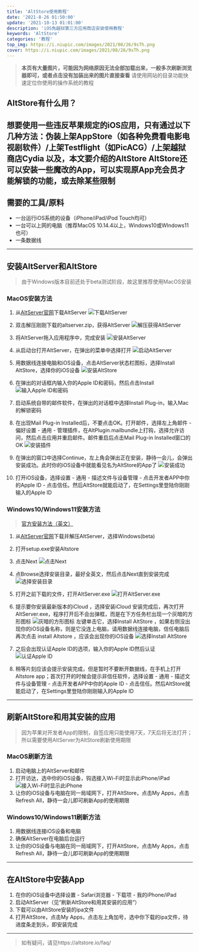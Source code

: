 ```yaml
---
title: 'AltStore使用教程'
date: '2021-8-26 01:50:00'
update: '2021-10-13 01:01:00'
description: 'iOS免越狱第三方应用商店安装使用教程'
keywords: 'AltStore'
categories: '教程'
top_img: https://i.niupic.com/images/2021/08/26/9sTh.png
cover: https://i.niupic.com/images/2021/08/26/9sTh.png
---
```

>**本页有大量图片，可能因为网络原因无法全部加载出来，一般多次刷新浏览器即可，或者点击没有加装出来的图片直接查看**
>请使用网站的目录功能快速定位你使用的操作系统的教程

## AltStore有什么用？
想要使用一些违反苹果规定的iOS应用，只有通过以下几种方法：
​伪装上架AppStore（如各种免费看电影电视剧软件）/上架Testflight（如PicACG）/上架越狱商店Cydia
以及，本文要介绍的AltStore
AltStore还可以安装一些魔改的App，可以实现原App充会员才能解锁的功能，或去除某些限制
----

## 需要的工具/原料
- 一台运行iOS系统的设备（iPhone/iPad/iPod Touch均可）
- 一台可以上网的电脑（推荐MacOS 10.14.4以上，Windows10或WIndows11也可）
- 一条数据线
----

## 安装AltServer和AltStore
>由于Windows版本目前还处于beta测试阶段，故这里推荐使用MacOS安装
### MacOS安装方法
1. 从[AltServer官网](https://altstore.io/)下载AltServer
![下载AltServer](https://images.weserv.nl/?url=https://article.biliimg.com/bfs/article/e1d3afc98ac2d5fadefc7b31a9dfea0ce01809f3.png)

2. 双击解压刚刚下载的altserver.zip，获得AltServer
![解压获得AltServer](https://i.niupic.com/images/2021/08/26/9sT3.png)

3. 将AltServer拖入应用程序中，完成安装
![安装AltServer](https://i.niupic.com/images/2021/08/26/9sT4.png)

4. 从启动台打开AltServer，在弹出的菜单中选择打开
![启动AltServer](https://i.niupic.com/images/2021/08/26/9sT5.png)

5. 用数据线连接电脑和iOS设备，点击AltServer状态栏图标，选择Install AltStore，选择你的iOS设备
![安装AltStore](https://i.niupic.com/images/2021/08/26/9sT7.png)

6. 在弹出的对话框内输入你的Apple ID和密码，然后点击Install
![输入Apple ID和密码](https://images.weserv.nl/?url=https://article.biliimg.com/bfs/article/d6bd78d8237c53def1df1ff01913798c04401efe.png)

7. 启动系统自带的邮件软件，在弹出的对话框中选择Install Plug-in，输入Mac的解锁密码

8. 在出现Mail Plug-in Installed后，不要点击OK。打开邮件，选择左上角邮件 - 偏好设置 - 通用 - 管理插件，在AltPlugin.mailbundle上打钩，选择允许访问，然后点击应用并重启邮件。邮件重启后点击Mail Plug-in Installed窗口的OK
​![安装插件](https://images.weserv.nl/?url=https://article.biliimg.com/bfs/article/7c9699c6abe7cedd67f99696cad1e8c37e7b4b0b.png)

9. 在弹出的窗口中选择Continue，左上角会弹出正在安装，静待一会儿，会弹出安装成功。此时你的iOS设备中就能看见名为AltStore的App了
![安装成功](https://i.niupic.com/images/2021/08/26/9sTb.png)

10. 打开iOS设备，选择设置 - 通用 - 描述文件与设备管理 - 点击开发者APP中你的Apple ID - 点击信任。然后AltStore就能启动了，在Settings里登陆你刚刚输入的Apple ID


### Windows10/Windows11安装方法
>[官方安装方法（英文）](https://altstore.io/faq/)

1. 从[AltServer官网](https://altstore.io/)下载并解压AltServer，选择Windows(beta)

2. 打开setup.exe安装Altstore

3. 点击Next
![点击Next](https://i.loli.net/2021/10/13/AMqD2iHwhVWdU71.png)

4. 点Browse选择安装目录，最好全英文，然后点击Next直到安装完成
![选择安装目录](https://i.loli.net/2021/10/13/bMH2gO1TKnApJ7k.png)

5. 打开之前下载的文件，打开AltServer.exe
![打开AltServer.exe](https://i.loli.net/2021/10/13/aegJqQ9jUnR5y2v.png)

6. 提示要你安装最新版本的iCloud ，选择安装iCloud
安装完成后，再次打开AltServer.exe，程序打开后不会出弹框，而是在下方任务栏出现一个灰暗的方形图标
![灰暗的方形图标](https://i.loli.net/2021/10/13/sURfbyDpwinh3vq.png)
左键单击它，选择Install AltStore ，如果右侧没出现你的iOS设备名称，则是它没连上电脑，请用数据线连接电脑，信任电脑后再次点击 install Altstore ，应该会出现你的iOS设备
![选择Install AltStore](https://i.loli.net/2021/10/13/uQ6ZF4bOkG9CSw5.png)

7. 之后会出现认证Apple ID的选项，输入你的Apple ID然后认证
![认证Apple ID](https://i.loli.net/2021/10/13/HlxAU76zWMegsj9.png)

8. 稍等片刻应该会提示安装完成，但是暂时不要断开数据线，在手机上打开Altstore app；首次打开的时候会提示非信任软件，选择设置 - 通用 - 描述文件与设备管理 - 点击开发者APP中你的Apple ID - 点击信任。然后AltStore就能启动了，在Settings里登陆你刚刚输入的Apple ID
----


## 刷新AltStore和用其安装的应用
>因为苹果对开发者App的限制，自签应用只能使用7天，7天后将无法打开；所以需要使用AltServer为AltStore刷新使用期限
### MacOS刷新方法
1. 启动电脑上的AltServer和邮件
2. 打开访达，选中你的iOS设备，钩选接入Wi-Fi时显示此iPhone/iPad
![接入Wi-Fi时显示此iPhone](https://i.niupic.com/images/2021/08/26/9sTc.png)
3. 让你的iOS设备与电脑在同一局域网下，打开AltStore，点击My Apps，点击Refresh All，静待一会儿即可刷新App的使用期限

### Windows10/Windows11刷新方法
1. 用数据线连接iOS设备和电脑
2. 确保AltServer在电脑后台运行
3. 让你的iOS设备与电脑在同一局域网下，打开AltStore，点击My Apps，点击Refresh All，静待一会儿即可刷新App的使用期限
----

## 在AltStore中安装App
1. 在你的iOS设备中选择设置 - Safari浏览器 - 下载项 - 我的iPhone/iPad
2. 启动AltServer（见“刷新AltStore和用其安装的应用“）
3. 下载可以由AltStore安装的ipa文件
4. 打开AltStore，点击My Apps，点击左上角加号，选中你下载的ipa文件，待进度条走到头，即安装完成
----


> 如有疑问，请见https://altstore.io/faq/